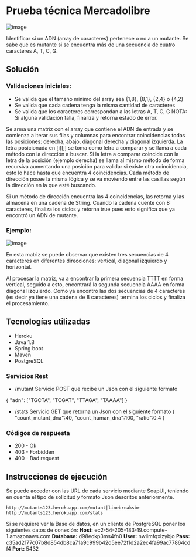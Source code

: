 # Prueba técnica Mercadolibre

![image](https://user-images.githubusercontent.com/81449113/113436385-3f42d500-93aa-11eb-879d-645dd4d6e10a.png)

Identificar si un ADN (array de caracteres) pertenece o no a un mutante. Se sabe que es mutante si se encuentra más de una secuencia de cuatro caracteres A, T, C, G.

## Solución

### Validaciones iniciales:
*	Se valida que el tamaño mínimo del array sea {1,8}, {8,1}, {2,4} o {4,2}
*	Se valida que cada cadena tenga la misma cantidad de caracteres
*	Se valida que los caracteres correspondan a las letras A, T, C, G
NOTA: Si alguna validación falla, finaliza y retorna estado de error. 

Se arma una matriz con el array que contiene el ADN de entrada y se comienza a iterar sus filas y columnas para encontrar coincidencias todas las posiciones: derecha, abajo, diagonal derecha y diagonal izquierda.
La letra posicionada en [i][j] se toma como letra a comparar y se llama a cada método con la dirección a buscar. Si la letra a comparar coincide con la letra de la posición (ejemplo derecha) se llama al mismo método de forma recursiva aumentando una posición para validar si existe otra coincidencia, esto lo hace hasta que encuentra 4 coincidencias. 
Cada método de dirección posee la misma lógica y se va moviendo entre las casillas según la dirección en la que esté buscando.

Si un método de dirección encuentra las 4 coincidencias, las retorna y las almacena en una cadena de String. Cuando la cadena cuente con 8 caracteres, finaliza los ciclos y retorna true pues esto significa que ya encontró un ADN de mutante.

### Ejemplo:
![image](https://user-images.githubusercontent.com/81449113/113435216-fc7ffd80-93a7-11eb-8a6f-a7d3fb16778e.png)

En esta matriz se puede observar que existen tres secuencias de 4 caracteres en diferentes direcciones: vertical, diagonal izquierdo y horizontal.

Al procesar la matriz, va a encontrar la primera secuencia TTTT en forma vertical, seguido a esto, encontrará la segunda secuencia AAAA en forma diagonal izquierdo. Como ya encontró las dos secuencias de 4 caracteres (es decir ya tiene una cadena de 8 caracteres) termina los ciclos y finaliza el procesamiento.

## Tecnologías utilizadas
* Heroku
* Java 1.8
* Spring boot
* Maven
* PostgreSQL

### Servicios Rest

*	/mutant
Servicio POST que recibe un Json con el siguiente formato

{
 "adn": ["TGCTA", "TCGAT", "TTAGA", "TAAAA"]
}

*	/stats
Servicio GET que retorna un Json con el siguiente formato
{
    "count_mutant_dna":40, 
    "count_human_dna":100,
    "ratio":0.4
}

### Códigos de respuesta

* 200 - Ok
* 403 - Forbidden
*	400 - Bad request

## Instrucciones de ejecución

Se puede acceder con las URL de cada servicio mediante SoapUI, teniendo en cuenta el tipo de solicitud y formato Json descritos anteriormente.
```
http://mutants123.herokuapp.com/mutant|linebreaksbr
http://mutants123.herokuapp.com/stats
```

Si se requiere ver la Base de datos, en un cliente de PostgreSQL poner los siguientes datos de conexión:
**Host:** ec2-54-205-183-19.compute-1.amazonaws.com
**Database:** d98eokp3ms4fn0
**User:** nwiimfqxlzybjo
**Pass:** c35ad2177c07b8d854db8ca71a9c999b42d5ee72f1d2a2ec4fa99ac77864cdf4
**Port:** 5432





